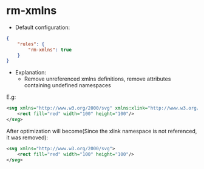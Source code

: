 # rm-xmlns

* Default configuration:
```json
{
	"rules": {
		"rm-xmlns": true
	}
}
```
* Explanation:
	* Remove unreferenced xmlns definitions, remove attributes containing undefined namespaces

E.g:
```xml
<svg xmlns="http://www.w3.org/2000/svg" xmlns:xlink="http://www.w3.org/1999/xlink">
	<rect fill="red" width="100" height="100"/>
</svg>
```

After optimization will become(Since the xlink namespace is not referenced, it was removed):
```xml
<svg xmlns="http://www.w3.org/2000/svg">
	<rect fill="red" width="100" height="100"/>
</svg>
```
